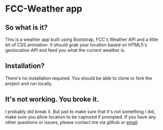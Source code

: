 # FCC-Weather app

## So what is it?
This is a weather app built using Bootstrap, FCC's Weather API and a little bit of CSS animation. It should grab your location based on HTML5's geolocation API and feed you what the current weather is.

## Installation?
There's no installation required. You should be able to clone or fork the project and run locally.

## It's not working. You broke it.
I probably did break it. But just to make sure that it's not something I did, make sure you allow location to be captured if prompted. If you have any other questions or issues, please contact me via github or [email](mailto://hireme@mrjsykes.com)
